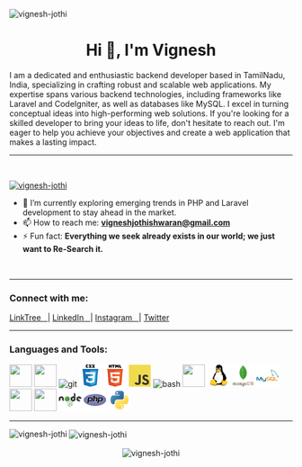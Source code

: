 <!-- CDN -->
<link rel="stylesheet" href="https://cdnjs.cloudflare.com/ajax/libs/font-awesome/5.15.4/css/all.min.css" crossorigin="anonymous" />

<!-- Profile view -->
<p align="left"> <img src="https://komarev.com/ghpvc/?username=vignesh-jothi&label=Profile%20views&color=0e75b6&style=flat" alt="vignesh-jothi" /> </p>
<h1 align="center">Hi 👋, I'm Vignesh</h1>


I am a dedicated and enthusiastic backend developer based in TamilNadu, India, specializing in crafting robust and scalable web applications. My expertise spans various backend technologies, including frameworks like Laravel and CodeIgniter, as well as databases like MySQL. I excel in turning conceptual ideas into high-performing web solutions. If you're looking for a skilled developer to bring your ideas to life, don't hesitate to reach out. I'm eager to help you achieve your objectives and create a web application that makes a lasting impact.


---
<br/>
<!-- Trophys -->

<p align="left"> 
    <a href="https://github.com/ryo-ma/github-profile-trophy"><img src="https://github-profile-trophy.vercel.app/?username=vignesh-jothi" alt="vignesh-jothi" /></a> 
</p> 

- 🌱 I’m currently exploring emerging trends in PHP and Laravel development to stay ahead in the market.
- 📫 How to reach me: **[vigneshjothishwaran@gmail.com](mailto:vigneshjothishwaran@gmail.com)**
- ⚡ Fun fact: **Everything we seek already exists in our world; we just want to Re-Search it.**
<br/>

---


<h3 align="left">Connect with me:</h3>
<p align="left">
    <a href="https://vignesh-jothi.github.io/LinkTree/" target="_blank">
        <i class="fa fa-link" aria-hidden="true"></i> LinkTree &nbsp;
    </a> |
    <a href="https://www.linkedin.com/in/vignesh-jothi/" target="_blank">
        <i class="fab fa-linkedin" aria-hidden="true"></i> LinkedIn &nbsp;
    </a> |
    <a href="https://www.instagram.com/vigneshjothishwarn/?hl=en" target="_blank">
        <i class="fab fa-instagram" aria-hidden="true"></i> Instagram &nbsp;
    </a> |
    <a href="https://twitter.com/_vigneshjothi" target="_blank">
        <i class="fab fa-twitter" aria-hidden="true"></i> Twitter
    </a>
</p>


---


<h3 align="left">Languages and Tools:</h3>
<p align="left" class="icon-container">
    <img src="https://cdn.jsdelivr.net/gh/devicons/devicon@latest/icons/laravel/laravel-original.svg" width="40" height="40"/>
    <img src="https://cdn.jsdelivr.net/gh/devicons/devicon@latest/icons/codeigniter/codeigniter-plain-wordmark.svg" width="40" height="40"/>
    <img src="https://www.vectorlogo.zone/logos/git-scm/git-scm-icon.svg" alt="git" width="40" height="40"/>
    <img src="https://raw.githubusercontent.com/devicons/devicon/master/icons/css3/css3-original-wordmark.svg" alt="css3" width="40" height="40"/>
    <img src="https://raw.githubusercontent.com/devicons/devicon/master/icons/html5/html5-original-wordmark.svg" alt="html5" width="40" height="40"/>
    <img src="https://raw.githubusercontent.com/devicons/devicon/master/icons/javascript/javascript-original.svg" alt="javascript" width="40" height="40"/>
    <img src="https://www.vectorlogo.zone/logos/gnu_bash/gnu_bash-icon.svg" alt="bash" width="40" height="40"/>
    <img src="https://cdn.jsdelivr.net/gh/devicons/devicon@latest/icons/github/github-original.svg" width="40" height="40"/>
    <img src="https://raw.githubusercontent.com/devicons/devicon/master/icons/linux/linux-original.svg" alt="linux" width="40" height="40"/>
    <img src="https://raw.githubusercontent.com/devicons/devicon/master/icons/mongodb/mongodb-original-wordmark.svg" alt="mongodb" width="40" height="40"/>
    <img src="https://raw.githubusercontent.com/devicons/devicon/master/icons/mysql/mysql-original-wordmark.svg" alt="mysql" width="40" height="40"/>
    <img src="https://cdn.jsdelivr.net/gh/devicons/devicon@latest/icons/markdown/markdown-original.svg" width="40" height="40"/>
    <img src="https://cdn.jsdelivr.net/gh/devicons/devicon@latest/icons/mariadb/mariadb-original-wordmark.svg" width="40" height="40"/>
    <img src="https://raw.githubusercontent.com/devicons/devicon/master/icons/nodejs/nodejs-original-wordmark.svg" alt="nodejs" width="40" height="40"/>
    <img src="https://raw.githubusercontent.com/devicons/devicon/master/icons/php/php-original.svg" alt="php" width="40" height="40"/>
    <img src="https://raw.githubusercontent.com/devicons/devicon/master/icons/python/python-original.svg" alt="python" width="40" height="40"/>
</p>




---

<!-- Most Used Languages Top Language Card -->
<p><img align="left" src="https://github-readme-stats.vercel.app/api/top-langs?username=vignesh-jothi&show_icons=true&theme=midnight-purple&locale=en&layout=compact" alt="vignesh-jothi" /></p>


<!-- GitHub Stats -->
<p>&nbsp;<img align="center" src="https://github-readme-stats.vercel.app/api?username=vignesh-jothi&show_icons=true&locale=en&theme=midnight-purple" alt="vignesh-jothi" /></p> 

<!-- Streak -->
<p align="center"><img align="center" src="https://github-readme-streak-stats.herokuapp.com/?user=vignesh-jothi&theme=midnight-purple" alt="vignesh-jothi" /></p>

<!-- GitHub Extra Pins -->
<!-- [![Readme Card](https://github-readme-stats.vercel.app/api/pin/?username=vignesh-jothi&repo=willoffire)](https://github.com/anuraghazra/github-readme-stats) -->


